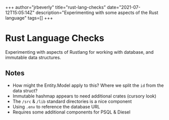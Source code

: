 +++
author="jrbeverly"
title="rust-lang-checks"
date="2021-07-12T15:05:14Z"
description="Experimenting with some aspects of the Rust language"
tags=[]
+++

# Rust Language Checks

Experimenting with aspects of Rustlang for working with database, and immutable data structures.

## Notes

- How might the Entity.Model apply to this? Where we split the `id` from the data struct?
- Immutable hashmap appears to need additional crates (cursory look)
- The `/src` & `/lib` standard directories is a nice component
- Using `.env` to reference the database URL
- Requires some additional components for PSQL & Diesel
 